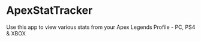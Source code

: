 # ApexStatTracker
Use this app to view various stats from your Apex Legends Profile - PC, PS4 &amp; XBOX
